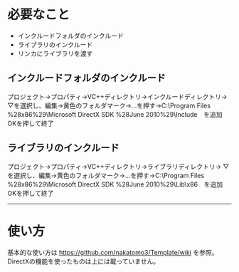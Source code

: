 # 必要なこと

- インクルードフォルダのインクルード
- ライブラリのインクルード
- リンカにライブラリを渡す

## インクルードフォルダのインクルード
プロジェクト→プロパティ→VC++ディレクトリ→インクルードディレクトリ→
▽を選択し、編集→黄色のフォルダマーク→…を押す→C:\Program Files %28x86%29\Microsoft DirectX SDK %28June 2010%29\Include　を追加
OKを押して終了

## ライブラリのインクルード
プロジェクト→プロパティ→VC++ディレクトリ→ライブラリディレクトリ→
▽を選択し、編集→黄色のフォルダマーク→…を押す→C:\Program Files %28x86%29\Microsoft DirectX SDK %28June 2010%29\Lib\x86　を追加
OKを押して終了

----

# 使い方
基本的な使い方は
https://github.com/nakatomo3/Template/wiki
を参照。
DirectXの機能を使ったものは上には載っていません。